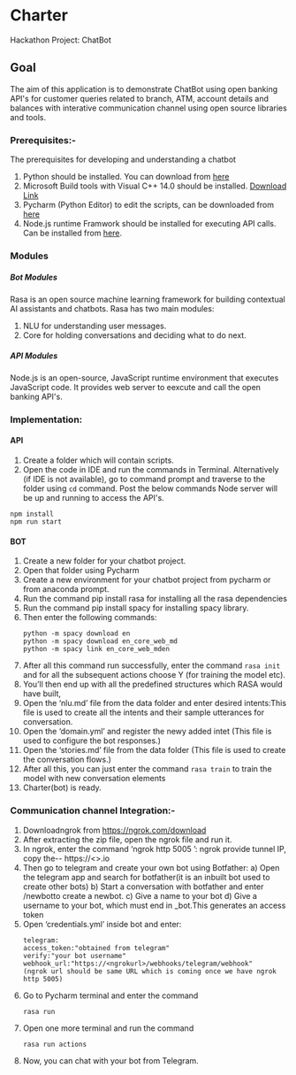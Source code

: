# Charter
Hackathon Project: ChatBot

Goal
---
The aim of this application is to demonstrate ChatBot using open banking API's for customer queries related to branch, ATM, account details and balances with interative communication channel using open source libraries and tools.

### Prerequisites:-
The prerequisites for developing and understanding a chatbot
1. Python should be installed. You can download from [here](https://www.python.org/downloads/)
2. Microsoft Build tools with Visual C++ 14.0 should be installed. [Download Link](https://visualstudio.microsoft.com/downloads/)
3. Pycharm (Python Editor) to edit the scripts, can be downloaded from [here](https://www.jetbrains.com/pycharm/download/#section=windows)
4. Node.js runtime Framwork should be installed for executing API calls. Can be installed from [here](https://nodejs.org/en/download/).

### Modules
##### Bot Modules
Rasa is an open source machine learning framework for building contextual AI assistants and chatbots.
Rasa has two main modules:
1. NLU for understanding user messages.
2. Core for holding conversations and deciding what to do next.
##### API Modules
Node.js is an open-source, JavaScript runtime environment that executes JavaScript code. It provides web server to eexcute and call the open banking API's.


###  Implementation:
#### API
1. Create a folder which will contain scripts.
2. Open the code in IDE and run the commands in Terminal. Alternatively (if IDE is not available), go to command prompt and traverse to the folder using ```cd``` command. Post the below commands Node server will be up and running to access the API's.
```nowrap
npm install
npm run start
```
#### BOT
1. Create a new folder for your chatbot project.
2. Open that folder using Pycharm
3. Create a new environment for your chatbot project from pycharm or from anaconda prompt.
4. Run the command pip install rasa for installing all the rasa dependencies
5. Run the command pip install spacy for installing spacy library.
6. Then enter the following commands:
     ```nowrap
     python -m spacy download en
     python -m spacy download en_core_web_md
     python -m spacy link en_core_web_mden
     ```
7.   After all this command run successfully, enter the command ```rasa init``` and for all the subsequent actions choose Y (for training the model etc).
8.   You’ll then end up with all the predefined structures which RASA would have built, 
9.   Open the ‘nlu.md’ file from the data folder and enter desired intents:This file is used to create all the intents and their sample utterances for conversation.
10.  Open the ‘domain.yml’ and register the newy added intet (This file is used to configure  the bot responses.)
11.  Open the ‘stories.md’ file from the data folder (This file is used to create the conversation flows.)
12.  After all this, you can just enter the command ```rasa train``` to train the model with new conversation elements
13.  Charter(bot) is ready.

### Communication channel Integration:-
1.  Downloadngrok from https://ngrok.com/download
2.  After extracting the zip file, open the ngrok file and run it.
3.  In ngrok, enter the command ‘ngrok http 5005 ’: ngrok provide tunnel IP, copy the-- https://<<ngrokurl>>.io
4.  Then go to telegram and create your own bot using Botfather:
     a)	Open the telegram app and search for botfather(it is an inbuilt bot used to create other bots)
     b)	Start a conversation with botfather and enter /newbotto create a newbot.
     c)	Give a name to your bot
     d)	Give a username to your bot, which must end in _bot.This generates an access token
5.  Open ‘credentials.yml’ inside bot  and enter:
    ```nowrap
    telegram:
    access_token:"obtained from telegram"
    verify:"your bot username"
    webhook_url:"https://<ngrokurl>/webhooks/telegram/webhook" 
	(ngrok url should be same URL which is coming once we have ngrok http 5005)
	```
6.  Go to Pycharm terminal and enter the command 
	```nowrap
	rasa run 
	```
7.  Open one more terminal and run the command 
	```nowrap
	rasa run actions
	```
8.  Now, you can chat with your bot from Telegram.
